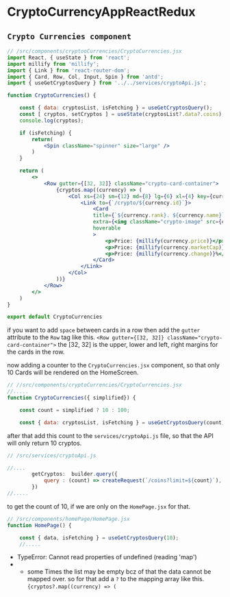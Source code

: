 # CryptoCurrencyAppReactRedux

## `Crypto Currencies component`

```jsx
// /src/components/cryptooCurrencies/CryptoCurrencies.jsx
import React, { useState } from 'react';
import millify from 'millify';
import { Link } from 'react-router-dom';
import { Card, Row, Col, Input, Spin } from 'antd';
import { useGetCryptosQuery } from '../../services/cryptoApi.js';

function CryptoCurrencies() {

    const { data: cryptosList, isFetching } = useGetCryptosQuery();
    const [ cryptos, setCryptos ] = useState(cryptosList?.data?.coins);
    console.log(cryptos);

    if (isFetching) {
        return(
            <Spin className="spinner" size="large" />
        )
    }

    return (
        <>
            <Row gutter={[32, 32]} className="crypto-card-container">
                {cryptos.map((currency) => (
                    <Col xs={24} sm={12} md={8} lg={6} xl={4} key={currency.id} className="crypto-card">
                        <Link to={`/crypto/${currency.id}`}>
                            <Card 
                            title={`${currency.rank}. ${currency.name}`}
                            extra={<img className="crypto-image" src={currency.iconUrl} alt={currency.name} />}
                            hoverable
                            >
                                <p>Price: {millify(currency.price)}</p>
                                <p>Price: {millify(currency.marketCap)}</p>
                                <p>Price: {millify(currency.change)}%</p>
                            </Card>
                        </Link>
                    </Col>
                ))}
            </Row>
        </>
    )
}

export default CryptoCurrencies
```
if you want to add `space` between cards in a row then add the `gutter` attribute to the `Row` tag like this.
`<Row gutter={[32, 32]} className="crypto-card-container">` the [32, 32] is the upper, lower and left, right margins for the cards in the row.

now adding a counter to the `CryptoCurrencies.jsx` component, so that only 10 Cards will be rendered on the HomeScreen.

```jsx
// //src/components/cryptoCurrencies/CryptoCurrencies.jsx
//.....
function CryptoCurrencies({ simplified}) {

    const count = simplified ? 10 : 100;

    const { data: cryptosList, isFetching } = useGetCryptosQuery(count);

```

after that add this count to the `services/cryptoApi.js` file, so that the API will only return 10 cryptos.
```js
// /src/services/cryptoApi.js

//....
        getCryptos:  builder.query({
            query : (count) => createRequest(`/coins?limit=${count}`),  
        })
//.....
```

to get the count of 10, if we are only on the `HomePage.jsx` for that.
```jsx
// /src/components/homePage/HomePage.jsx
function HomePage() {

    const { data, isFetching } = useGetCryptosQuery(10);
    //.....
```


* TypeError: Cannot read properties of undefined (reading 'map')
* *  some Times the list may be empty bcz of that the data cannot be mapped over. so for that add a `?` to the mapping array like this. `{cryptos?.map((currency) => (`







